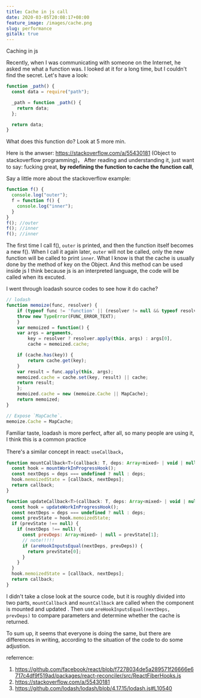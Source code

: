 ```yaml
---
title: Cache in js call
date: 2020-03-05T20:08:17+08:00
feature_image: /images/cache.png
slug: performance
gitalk: true
---
```


Caching in js
<!--more-->

Recently, when I was communicating with someone on the Internet, he asked me what a function was. I looked at it for a long time, but I couldn't find the secret. Let's have a look:
```js
function _path() {
  const data = require("path");

  _path = function _path() {
    return data;
  };

  return data;
}
```
What does this function do? Look at 5 more min.

Here is the anwser: 
https://stackoverflow.com/a/55430181 (Object to stackoverflow programming)，
After reading and understanding it, just want to say: fucking great,
**by redefining the function to cache the function call**,

Say a little more about the stackoverflow example:
```js
function f() {
  console.log("outer");
  f = function f() {
    console.log("inner");
  }
}
f(); //outer
f(); //inner
f(); //inner
```
The first time I call f(), `outer` is printed, and then the function itself becomes a new f(). When I call it again later, `outer` will not be called, only the new function will be called to print `inner`. What I know is that the cache is usually done by the method of key on the Object. And this method can be used inside js I think because js is an interpreted language, the code will be called when its excuted.

I went through loadash source codes to see how it do cache?
```js
// lodash
function memoize(func, resolver) {
    if (typeof func != 'function' || (resolver != null && typeof resolver != 'function')) {
    throw new TypeError(FUNC_ERROR_TEXT);
    }
    var memoized = function() {
    var args = arguments,
        key = resolver ? resolver.apply(this, args) : args[0],
        cache = memoized.cache;

    if (cache.has(key)) {
        return cache.get(key);
    }
    var result = func.apply(this, args);
    memoized.cache = cache.set(key, result) || cache;
    return result;
    };
    memoized.cache = new (memoize.Cache || MapCache);
    return memoized;
}

// Expose `MapCache`.
memoize.Cache = MapCache;
```
Familiar taste, loadash is more perfect, after all, so many people are using it, I think this is a common practice

There's a similar concept in react: `useCallback`，
```js
function mountCallback<T>(callback: T, deps: Array<mixed> | void | null): T {
  const hook = mountWorkInProgressHook();
  const nextDeps = deps === undefined ? null : deps;
  hook.memoizedState = [callback, nextDeps];
  return callback;
}

function updateCallback<T>(callback: T, deps: Array<mixed> | void | null): T {
  const hook = updateWorkInProgressHook();
  const nextDeps = deps === undefined ? null : deps;
  const prevState = hook.memoizedState;
  if (prevState !== null) {
    if (nextDeps !== null) {
      const prevDeps: Array<mixed> | null = prevState[1];
      // note!!!!!
      if (areHookInputsEqual(nextDeps, prevDeps)) {
        return prevState[0];
      }
    }
  }
  hook.memoizedState = [callback, nextDeps];
  return callback;
}
```
I didn't take a close look at the source code, but it is roughly divided into two parts, `mountCallback` and `mountCallback` are called when the component is mounted and updated
. Then use `areHookInputsEqual(nextDeps, prevDeps)` to compare parameters and determine whether the cache is returned.

To sum up, it seems that everyone is doing the same, but there are differences in writing, according to the situation of the code to do some adjustion.


referrence:
1. https://github.com/facebook/react/blob/f7278034de5a289571f26666e6717c4df9f519ad/packages/react-reconciler/src/ReactFiberHooks.js
2. https://stackoverflow.com/a/55430181
3. https://github.com/lodash/lodash/blob/4.17.15/lodash.js#L10540
